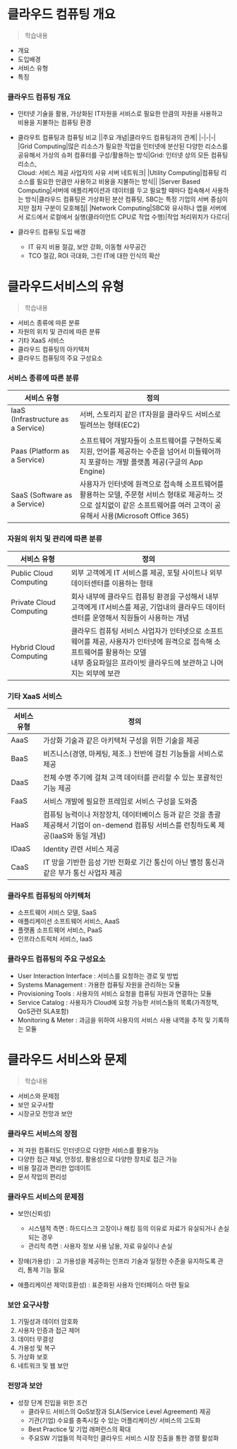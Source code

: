 # 클라우드 컴퓨팅 개요
> 학습내용
- 개요
- 도입배경
- 서비스 유형
- 특징

### 클라우드 컴퓨팅 개요
- 인터넷 기술을 활용, 가상화된 IT자원을 서비스로 필요한 만큼의 자원을 사용하고 비용을 지불하는 컴퓨팅 환경

- 클라우트 컴퓨팅과 컴퓨팅 비교
	||주요 개념|클라우드 컴퓨팅과의 관계|
	|-|-|-|
	|Grid Computing|많은 리소스가 필요한 작업을 인터넷에 분산된 다양한 리소스를 공유해서 가상의 슈퍼 컴퓨터를 구성/활용하는 방식|Grid: 인터넷 상의 모든 컴퓨팅 리소스, <br>Cloud: 서비스 제공 사업자의 사유 서버 네트워크|
	|Utility Computing|컴퓨팅 리소스를 필요한 만큼만 사용하고 비용을 지불하는 방식||
	|Server Based Computing|서버에 애플리케이션과 데이터를 두고 필요할 때마다 접속해서 사용하는 방식|클라우드 컴퓨팅은 가상화된 분산 컴퓨팅, SBC는 특정 기업의 서버 중심이지만 점차 구분이 모호해짐|
	|Network Computing|SBC와 유사하나 앱을 서버에서 로드에서 로컬에서 실행(클라이언트 CPU로 작업 수행)|작업 처리위치가 다르다|

- 클라우드 컴퓨팅 도입 배경
	- IT 유지 비용 절감, 보안 강화, 이동형 사무공간
	- TCO 절감, ROI 극대화, 그린 IT에 대한 인식의 확산

# 클라우드서비스의 유형
> 학습내용
- 서비스 종류에 따른 분류
- 자원의 위치 및 관리에 따른 분류
- 기타 XaaS 서비스
- 클라우드 컴퓨팅의 아키텍처
- 클라우드 컴퓨팅의 주요 구성요소

### 서비스 종류에 따른 분류
|서비스 유형|정의|
|-|-|
|IaaS (Infrastructure as a Service)|서버, 스토리지 같은 IT자원을 클라우드 서비스로 빌려쓰는 형태(EC2)|
|Paas (Platform as a Service) |소프트웨어 개발자들이 소프트웨어를 구현하도록 지원, 언어를 제공하는 수준을 넘어서 미들웨어까지 포괄하는 개발 플랫폼 제공(구글의 App Engine)|
|SaaS (Software as a Service)|사용자가 인터넷에 원격으로 접속해 소프트웨어를 활용하는 모델, 주문형 서비스 형태로 제공하느 것으로 설치없이 같은 소프트웨어를 여러 고객이 공유해서 사용(Microsoft Office 365)|

### 자원의 위치 및 관리에 따른 분류
|서비스 유형|정의|
|-|-|
|Public Cloud Computing|외부 고객에게 IT 서비스를 제공, 포털 사이트나 외부 데이터센터를 이용하는 형태|
|Private Cloud Computing|회사 내부에 클라우드 컴퓨팅 환경을 구성해서 내부 고객에게 IT서비스를 제공, 기업내의 클라우드 데이터센터를 운영해서 직원들이 사용하는 개념|
|Hybrid Cloud Computing|클라우드 컴퓨팅 서비스 사업자가 인터넷으로 소프트웨어를 제공, 사용자가 인터넷에 원격으로 접속해 소프트웨어를 활용하는 모델<br>내부 중요파일은 프라이빗 클라우드에 보관하고 나머지는 외부에 보관|

### 기타 XaaS 서비스
|서비스 유형|정의|
|-|-|
|AaaS|가상화 기술과 같은 아키텍처 구성을 위한 기술을 제공|
|BaaS|비즈니스(경영, 마케팅, 제조..) 전반에 걸친 기능들을 서비스로 제공|
|DaaS|전체 수명 주기에 걸쳐 고객 데이터를 관리할 수 있는 포괄적인 기능 제공|
|FaaS|서비스 개발에 필요한 프레임로 서비스 구성을 도와줌|
|HaaS|컴퓨팅 능력이나 저장장치, 데이터베이스 등과 같은 것을 총괄 제공해서 기업이 on-demend 컴퓨팅 서비스를 런칭하도록 제공(IaaS와 동일 개념)|
|IDaaS|Identity 관련 서비스 제공|
|CaaS|IT 망을 기반한 음성 기반 전화로 기간 통신이 아닌 별정 통신과 같은 부가 통신 사업자 제공|

### 클라우트 컴퓨팅의 아키텍처
- 소프트웨어 서비스 모델, SaaS
- 애플리케이션 소프트웨어 서비스, AaaS
- 플랫폼 소프트웨어 서비스, PaaS 
- 인프라스트럭처 서비스, IaaS

### 클라우드 컴퓨팅의 주요 구성요소
- User Interaction Interface : 서비스를 요청하는 경로 및 방법
- Systems Management : 가용한 컴퓨팅 자원을 관리하는 모듈
- Provisioning Tools : 사용자의 서비스 요청을 컴퓨팅 자원과 연결하는 모듈
- Service Catalog : 사용자가 Cloud에 요청 가능한 서비스들의 목록(가격정책, QoS관련 SLA포함)
- Monitoring & Meter : 과금을 위하여 사용자의 서비스 사용 내역을 추적 및 기록하는 모듈


# 클라우드 서비스와 문제
> 학습내용
- 서비스와 문제점
- 보안 요구사항
- 시장규모 전망과 보안

### 클라우드 서비스의 장점
- 저 자원 컴퓨터도 인터넷으로 다양한 서비스를 활용가능
- 다양한 접근 채널, 안정성, 활용성으로 다양한 장치로 접근 가능
- 비용 절감과 편리한 업데이트
- 문서 작업의 편리성

### 클라우드 서비스의 문제점
- 보안(신뢰성) 
	- 시스템적 측면 : 하드디스크 고장이나 해킹 등의 이유로 자료가 유실되거나 손실되는 경우
	- 관리적 측면 : 사용자 정보 사용 남용, 자료 유실이나 손실

- 장애(가용성) : 고 가용성을 제공하는 인프라 기술과 일정한 수준을 유지하도록 관리, 통제 기능 필요

- 애플리케이션 제약(호환성) : 표준화된 사용자 인터페이스 마련 필요

### 보안 요구사항
1. 기밀성과 데이터 암호화
2. 사용자 인증과 접근 제어
3. 데이터 무결성
4. 가용성 및 복구
5. 가상화 보호
6. 네트워크 및 웹 보안

### 전망과 보안
- 성장 단계 진입을 위한 조건
	- 클라우드 서비스의 QoS보장과 SLA(Service Level Agreement) 제공
	- 기관(기업) 수요를 충족시킬 수 있는 어플리케이션/ 서비스의 고도화
	- Best Practice 및 기업 래퍼런스의 확대
	- 주요SW 기업들의 적극적인 클라우드 서비스 시장 진출을 통한 경쟁 활성화
